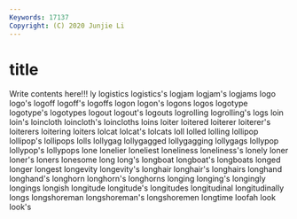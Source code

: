 ```yaml
---
Keywords: 17137
Copyright: (C) 2020 Junjie Li
---
```


# title

Write contents here!!!
ly 
logistics 
logistics's 
logjam
logjam's 
logjams 
logo 
logo's 
logoff 
logoff's 
logoffs 
logon 
logon's 
logons
logos 
logotype 
logotype's 
logotypes 
logout 
logout's 
logouts 
logrolling 
logrolling's 
logs
loin 
loin's 
loincloth 
loincloth's 
loincloths 
loins 
loiter 
loitered 
loiterer 
loiterer's
loiterers 
loitering 
loiters 
lolcat 
lolcat's 
lolcats 
loll 
lolled 
lolling 
lollipop
lollipop's 
lollipops 
lolls 
lollygag 
lollygagged 
lollygagging 
lollygags 
lollypop 
lollypop's 
lollypops
lone 
lonelier 
loneliest 
loneliness 
loneliness's 
lonely 
loner 
loner's 
loners 
lonesome
long 
long's 
longboat 
longboat's 
longboats 
longed 
longer 
longest 
longevity 
longevity's
longhair 
longhair's 
longhairs 
longhand 
longhand's 
longhorn 
longhorn's 
longhorns 
longing 
longing's
longingly 
longings 
longish 
longitude 
longitude's 
longitudes 
longitudinal 
longitudinally 
longs 
longshoreman
longshoreman's 
longshoremen 
longtime 
loofah 
look 
look's 
